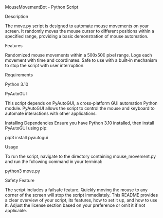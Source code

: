 MouseMovementBot - Python Script

Description



The move.py script is designed to automate mouse movements on your screen. 
It randomly moves the mouse cursor to different positions within a specified range, 
providing a basic demonstration of mouse automation.

Features



Randomized mouse movements within a 500x500 pixel range.
Logs each movement with time and coordinates.
Safe to use with a built-in mechanism to stop the script with user interruption.

Requirements

Python 3.10

PyAutoGUI


This script depends on PyAutoGUI, a cross-platform GUI automation Python module. 
PyAutoGUI allows the script to control the mouse and keyboard to automate 
interactions with other applications.


Installing Dependencies
Ensure you have Python 3.10 installed, then install PyAutoGUI using pip:


pip3 install pyautogui

Usage

To run the script, navigate to the directory containing mouse_movement.py and run the
following command in your terminal:


python3 move.py



Safety Feature


The script includes a failsafe feature. Quickly moving the mouse to
any corner of the screen will stop the script immediately.
This README provides a clear overview of your script, its features, 
how to set it up, and how to use it.
Adjust the license section based on your preference or omit it if not applicable.
